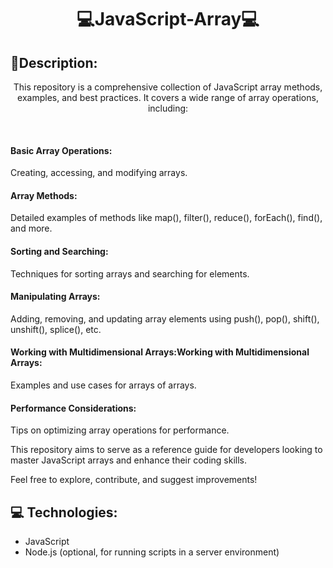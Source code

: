 <h1 align="center" style="font-weight: bold;">💻JavaScript-Array💻</h1>

<h2 id="layout">🎨Description:</h2>

<p align="center">This repository is a comprehensive collection of JavaScript array methods, examples, and best practices. It covers a wide range of array operations, including:
</p>

<br>
<h4>Basic Array Operations:</h4> Creating, accessing, and modifying arrays.
<h4>Array Methods:</h4> Detailed examples of methods like map(), filter(), reduce(), forEach(), find(), and more.
<h4>Sorting and Searching:</h4> Techniques for sorting arrays and searching for elements.
<h4>Manipulating Arrays:</h4> Adding, removing, and updating array elements using push(), pop(), shift(), unshift(), splice(), etc.
<h4>Working with Multidimensional Arrays:Working with Multidimensional Arrays:</h4> Examples and use cases for arrays of arrays.
<h4>Performance Considerations:</h4> Tips on optimizing array operations for performance.

This repository aims to serve as a reference guide for developers looking to master JavaScript arrays and enhance their coding skills.

Feel free to explore, contribute, and suggest improvements!
<br>

<h2 id="technologies">💻 Technologies:</h2>

- JavaScript
- Node.js (optional, for running scripts in a server environment) 


